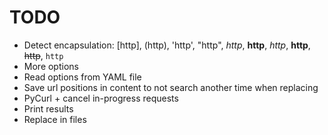 # TODO
* Detect encapsulation: [http], (http), 'http', "http", _http_, __http__, *http*, **http**, ~~http~~, `http`
* More options
* Read options from YAML file
* Save url positions in content to not search another time when replacing
* PyCurl + cancel in-progress requests
* Print results
* Replace in files
